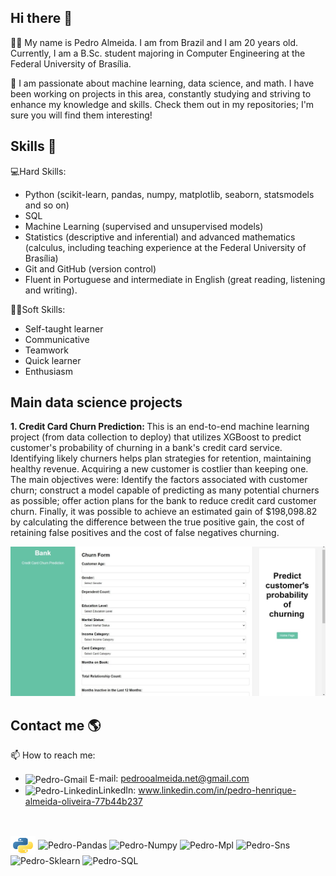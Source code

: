## Hi there 👋

👨‍💻 My name is Pedro Almeida. I am from Brazil and I am 20 years old. Currently, I am a B.Sc. student majoring in Computer Engineering at the Federal University of Brasília.

📘 I am passionate about machine learning, data science, and math. I have been working on projects in this area, constantly studying and striving to enhance my knowledge and skills. Check them out in my repositories; I'm sure you will find them interesting!

## Skills 🌟

💻Hard Skills:
  - Python (scikit-learn, pandas, numpy, matplotlib, seaborn, statsmodels and so on)
  - SQL
  - Machine Learning (supervised and unsupervised models)
  - Statistics (descriptive and inferential) and advanced mathematics (calculus, including teaching experience at the Federal University of Brasília)
  - Git and GitHub (version control)
  - Fluent in Portuguese and intermediate in English (great reading, listening and writing).

🙅‍♂️Soft Skills:
  - Self-taught learner
  - Communicative
  - Teamwork
  - Quick learner
  - Enthusiasm

## Main data science projects

<b>1. Credit Card Churn Prediction: </b>This is an end-to-end machine learning project (from data collection to deploy) that utilizes XGBoost to predict customer's probability of churning in a bank's credit card service. Identifying likely churners helps plan strategies for retention, maintaining healthy revenue. Acquiring a new customer is costlier than keeping one. The main objectives were: Identify the factors associated with customer churn; construct a model capable of predicting as many potential churners as possible; offer action plans for the bank to reduce credit card customer churn. Finally, it was possible to achieve an estimated gain of $198,098.82 by calculating the difference between the true positive gain, the cost of retaining false positives and the cost of false negatives churning.

<img src="https://github.com/allmeidaapedro/Churn-Prediction-Credit-Card/blob/main/images/web_app_2.jpeg">

## Contact me 🌎
📫 How to reach me:
  - <img align="center" alt="Pedro-Gmail" height="10" width="15" src="https://user-images.githubusercontent.com/5141132/50740364-7ea80880-1217-11e9-8faf-2348e31beedd.png"> E-mail: pedrooalmeida.net@gmail.com
 - <img align="center" alt="Pedro-Linkedin" height="15" width="20" src="https://github.com/dheereshagrwal/colored-icons/blob/master/svg/linkedin.svg">LinkedIn: www.linkedin.com/in/pedro-henrique-almeida-oliveira-77b44b237
## 
<div style="display: inline_block"><br>
  <img align="center" alt="Pedro-Python" height="30" width="40" src="https://raw.githubusercontent.com/devicons/devicon/master/icons/python/python-original.svg">
  <img align="center" alt="Pedro-Pandas" height="30" width="40" src="https://cdn.jsdelivr.net/gh/devicons/devicon/icons/pandas/pandas-original.svg">
  <img align="center" alt="Pedro-Numpy" height="30" width="40" src="https://cdn.jsdelivr.net/gh/devicons/devicon/icons/numpy/numpy-original.svg">
  <img align="center" alt="Pedro-Mpl" height="30" width="30" src="https://upload.wikimedia.org/wikipedia/commons/8/84/Matplotlib_icon.svg">
  <img align="center" alt="Pedro-Sns" height="30" width="40" src="https://user-images.githubusercontent.com/104145773/171375260-c711bda4-ff6d-4693-9a91-b234744f13ad.svg">
<img align="center" alt="Pedro-Sklearn" height="30" width="40" src="https://github.com/scikit-learn/scikit-learn/blob/main/doc/logos/scikit-learn-logo-notext.png">
  <img align="center" alt="Pedro-SQL" height="30" width="40" src="https://cdn.jsdelivr.net/gh/devicons/devicon/icons/postgresql/postgresql-original.svg">
</div>
